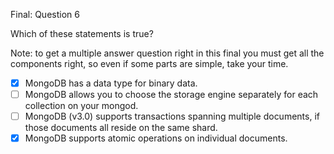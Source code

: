 
Final: Question 6

Which of these statements is true?

Note: to get a multiple answer question right in this final you must get all the components right, so even if some parts are simple, take your time.


- [X] MongoDB has a data type for binary data.
- [ ] MongoDB allows you to choose the storage engine separately for each collection on your mongod.
- [ ] MongoDB (v3.0) supports transactions spanning multiple documents, if those documents all reside on the same shard.
- [X] MongoDB supports atomic operations on individual documents.
